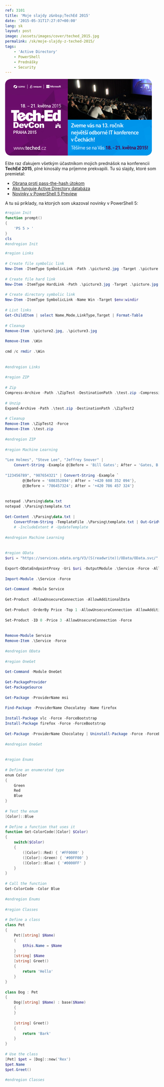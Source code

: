 ```yaml
---
ref: 3101
title: 'Moje slajdy z&nbsp;TechEd 2015'
date: '2015-05-31T17:27:07+00:00'
lang: sk
layout: post
image: /assets/images/cover/teched_2015.jpg
permalink: /sk/moje-slajdy-z-teched-2015/
tags:
    - 'Active Directory'
    - PowerShell
    - Prednášky
    - Security
---
```


![TechEd 2015 Slajd](../../assets/images/cover/teched_2015.jpg)

Ešte raz ďakujem všetkým účastníkom mojich prednášok na&nbsp;konferencii **TechEd 2015**, plné kinosály ma príjemne prekvapili. Tu sú&nbsp;slajdy, ktoré som premietal:

- [<i class="fas fa-file-pdf"></i>  Obrana proti pass-the-hash útokom](../../assets/documents/teched2015_pth.pdf)
- [<i class="fas fa-file-pdf"></i>  Ako funguje Active Directory databáza](../../assets/documents/teched2015_addb.pdf)
- [<i class="fas fa-file-pdf"></i>  Novinky v&nbsp;PowerShell 5 Preview](../../assets/documents/teched2015_ps5.pdf)

A tu sú&nbsp;príklady, na&nbsp;ktorých som ukazoval novinky v&nbsp;PowerShell 5:

```powershell
#region Init
function prompt()
{
    'PS 5 > '
}
cls
#endregion Init
```

<!--more-->

```powershell
#region Links

# Create file symbolic link
New-Item -ItemType SymbolicLink -Path .\picture2.jpg -Target .\picture.jpg

# Create file hard link
New-Item -ItemType HardLink -Path .\picture3.jpg -Target .\picture.jpg

# Create directory symbolic link
New-Item -ItemType SymbolicLink -Name Win -Target $env:windir

# List links
Get-ChildItem | select Name,Mode,LinkType,Target | Format-Table

# Cleanup
Remove-Item .\picture2.jpg, .\picture3.jpg

Remove-Item .\Win

cmd /c rmdir .\Win


#endregion Links

#region ZIP

# Zip
Compress-Archive -Path .\ZipTest -DestinationPath .\test.zip -CompressionLevel Optimal

# Unzip
Expand-Archive -Path .\test.zip -DestinationPath .\ZipTest2

# Cleanup
Remove-Item .\ZipTest2 -Force
Remove-Item .\test.zip

#endregion ZIP

#region Machine Learning

"Lee Holmes", "Steve Lee", "Jeffrey Snover" |
    Convert-String -Example @{Before = 'Bill Gates'; After = 'Gates, B.'}

"123456789", "987654321" | Convert-String -Example `
        @{Before = '608352094'; After = '+420 608 352 094'},
        @{Before = '786457324'; After = '+420 786 457 324'}


notepad .\Parsing\data.txt
notepad .\Parsing\template.txt

Get-Content .\Parsing\data.txt |
    ConvertFrom-String -TemplateFile .\Parsing\template.txt | Out-GridView
    # -IncludeExtent # -UpdateTemplate

#endregion Machine Learning


#region OData
$uri = "https://services.odata.org/V3/(S(readwrite))/OData/OData.svc/"

Export-ODataEndpointProxy -Uri $uri -OutputModule .\Service -Force -AllowUnSecureConnection -AllowClobber

Import-Module .\Service -Force

Get-Command -Module Service

Get-Product -AllowUnsecureConnection -AllowAdditionalData

Get-Product -OrderBy Price -Top 1 -AllowUnsecureConnection -AllowAdditionalData

Set-Product -ID 0 -Price 3 -AllowUnsecureConnection -Force


Remove-Module Service
Remove-Item .\Service -Force

#endregion OData

#region OneGet

Get-Command -Module OneGet

Get-PackageProvider
Get-PackageSource

Get-Package -ProviderName msi

Find-Package -ProviderName Chocolatey -Name firefox

Install-Package vlc -Force -ForceBootstrap
Install-Package firefox -Force -ForceBootstrap

Get-Package -ProviderName Chocolatey | Uninstall-Package -Force -ForceBootstrap

#endregion OneGet


#region Enums

# Define an enumerated type
enum Color
{
    Green
    Red
    Blue
}

# Test the enum
[Color]::Blue

# Define a function that uses it
function Get-ColorCode([Color] $Color)
{
    switch($Color)
    {
        ([Color]::Red) { '#FF0000' }
        ([Color]::Green) { '#00FF00' }
        ([Color]::Blue) { '#0000FF' }
    }
}

# Call the function
Get-ColorCode -Color Blue

#endregion Enums

#region Classes

# Define a class
class Pet
{
    Pet([string] $Name)
    {
        $this.Name = $Name
    }
    [string] $Name
    [string] Greet()
    {
        return 'Hello'
    }
}

class Dog : Pet
{
    Dog([string] $Name) : base($Name)
    {
    }
    
    [string] Greet()
    {
        return 'Bark'
    }
}

# Use the class
[Pet] $pet = [Dog]::new('Rex')
$pet.Name
$pet.Greet()

#endregion Classes
```
